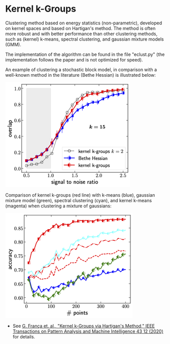 # Kernel k-Groups

Clustering method based on energy statistics (non-parametric), developed on kernel spaces and based on Hartigan's method.
The method is often more robust and with better performance than other clustering methods, such as (kernel) k-means, spectral clustering, and gaussian mixture models (GMM).

The implementation of the algorithm can be found in the file "eclust.py" (the implementation follows the paper and is not optimized for speed).

An example of clustering a stochastic block model, in comparison with a well-known method in the literature (Bethe Hessian) is illustrated below:

![](https://github.com/guisf/kgroups/blob/main/figs/sbm_phase_15.png)

Comparison of kernel k-groups (red line) with k-means (blue), gaussian mixture model (green), spectral clustering (cyan), and kernel k-means (magenta) when clustering  a mixture of gaussians:

![](https://github.com/guisf/kgroups/blob/main/figs/gauss_n.png)


* See [G. França et. al., "Kernel k-Groups via Hartigan's Method," IEEE Transactions on Pattern Analysis and Machine Intelligence 43 12 (2020)](https://doi.org/10.1109/TPAMI.2020.2998120) for details.
